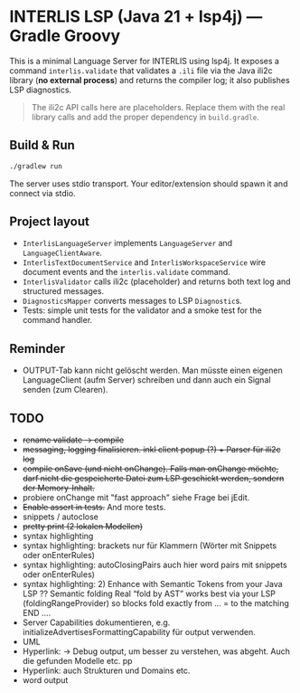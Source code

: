 # INTERLIS LSP (Java 21 + lsp4j) — Gradle Groovy

This is a minimal Language Server for INTERLIS using lsp4j. It exposes a command
`interlis.validate` that validates a `.ili` file via the Java ili2c library
(**no external process**) and returns the compiler log; it also publishes LSP diagnostics.

> The ili2c API calls here are placeholders. Replace them with the real library calls and add the proper dependency in `build.gradle`.

## Build & Run

```bash
./gradlew run
```

The server uses stdio transport. Your editor/extension should spawn it and connect via stdio.

## Project layout

- `InterlisLanguageServer` implements `LanguageServer` and `LanguageClientAware`.
- `InterlisTextDocumentService` and `InterlisWorkspaceService` wire document events and the `interlis.validate` command.
- `InterlisValidator` calls ili2c (placeholder) and returns both text log and structured messages.
- `DiagnosticsMapper` converts messages to LSP `Diagnostic`s.
- Tests: simple unit tests for the validator and a smoke test for the command handler.

## Reminder
- OUTPUT-Tab kann nicht gelöscht werden. Man müsste einen eigenen LanguageClient (aufm Server) schreiben und dann auch ein Signal senden (zum Clearen).

## TODO

- ~~rename validate -> compile~~
- ~~messaging, logging finalisieren. inkl client popup (?) + Parser für ili2c log~~
- ~~compile onSave (und nicht onChange). Falls man onChange möchte, darf nicht die gespeicherte Datei zum LSP geschickt werden, sondern der Memory-Inhalt.~~
- probiere onChange mit "fast approach" siehe Frage bei jEdit.
- ~~Enable assert in tests.~~ And more tests.
- snippets / autoclose
- ~~pretty print (2 lokalen Modellen)~~    
- syntax highlighting
- syntax highlighting: brackets nur für Klammern (Wörter mit Snippets oder onEnterRules)
- syntax highlighting: autoClosingPairs auch hier word pairs mit snippets oder onEnterRules)
- syntax highlighting: 2) Enhance with Semantic Tokens from your Java LSP ?? Semantic folding
Real “fold by AST” works best via your LSP (foldingRangeProvider) so blocks fold exactly from … = to the matching END ….
- Server Capabilities dokumentieren, e.g. initializeAdvertisesFormattingCapability für output verwenden.
- UML
- Hyperlink: -> Debug output, um besser zu verstehen, was abgeht. Auch die gefunden Modelle etc. pp
- Hyperlink: auch Strukturen und Domains etc.
- word output
 
